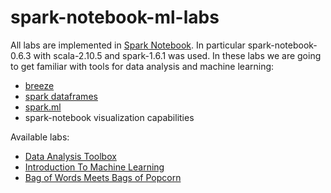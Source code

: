 # spark-notebook-ml-labs
All labs are implemented in [Spark Notebook](https://github.com/andypetrella/spark-notebook). In particular spark-notebook-0.6.3 with scala-2.10.5 and spark-1.6.1 was used.
In these labs we are going to get familiar with tools for data analysis and machine learning:
* [breeze](https://github.com/scalanlp/breeze)
* [spark dataframes](http://spark.apache.org/docs/latest/sql-programming-guide)
* [spark.ml](http://spark.apache.org/docs/latest/ml-guide.html)
* spark-notebook visualization capabilities

Available labs:
* [Data Analysis Toolbox](https://github.com/drewnoff/spark-notebook-ml-labs/tree/master/labs/DataAnalysisToolbox)
* [Introduction To Machine Learning](https://github.com/drewnoff/spark-notebook-ml-labs/tree/master/labs/IntroToMachineLearning)
* [Bag of Words Meets Bags of Popcorn](https://github.com/drewnoff/spark-notebook-ml-labs/tree/master/labs/BagOfWordsMeetsBagsOfPopcorn)
